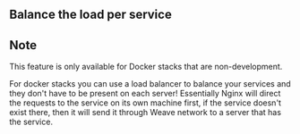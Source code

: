 

## Balance the load per service
## Note

This feature is only available for Docker stacks that are non-development.




For docker stacks you can use a load balancer to balance your services and they don't have to be present on each server! Essentially Nginx will direct the requests to the service on its own machine first, if the service doesn't exist there, then it will send it through Weave network to a server that has the service.
